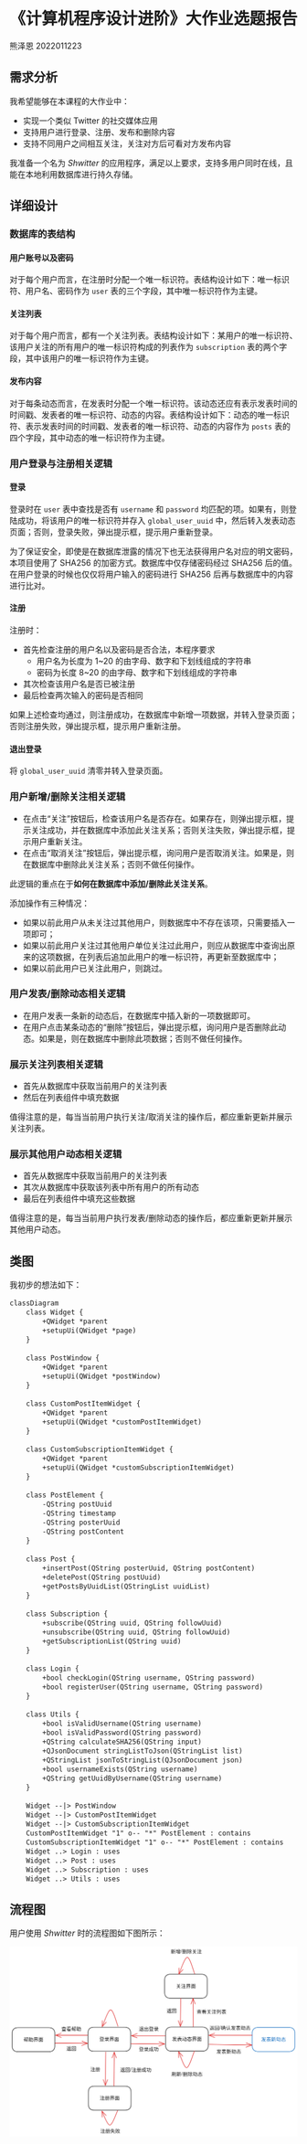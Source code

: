 # 《计算机程序设计进阶》大作业选题报告

熊泽恩 2022011223

## 需求分析

我希望能够在本课程的大作业中：

- 实现一个类似 Twitter 的社交媒体应用
- 支持用户进行登录、注册、发布和删除内容
- 支持不同用户之间相互关注，关注对方后可看对方发布内容

我准备一个名为 *Shwitter* 的应用程序，满足以上要求，支持多用户同时在线，且能在本地利用数据库进行持久存储。

## 详细设计

### 数据库的表结构

#### 用户账号以及密码

对于每个用户而言，在注册时分配一个唯一标识符。表结构设计如下：唯一标识符、用户名、密码作为 `user` 表的三个字段，其中唯一标识符作为主键。

#### 关注列表

对于每个用户而言，都有一个关注列表。表结构设计如下：某用户的唯一标识符、该用户关注的所有用户的唯一标识符构成的列表作为 `subscription` 表的两个字段，其中该用户的唯一标识符作为主键。

#### 发布内容

对于每条动态而言，在发表时分配一个唯一标识符。该动态还应有表示发表时间的时间戳、发表者的唯一标识符、动态的内容。表结构设计如下：动态的唯一标识符、表示发表时间的时间戳、发表者的唯一标识符、动态的内容作为 `posts` 表的四个字段，其中动态的唯一标识符作为主键。

### 用户登录与注册相关逻辑

#### 登录

登录时在 `user` 表中查找是否有 `username` 和 `password` 均匹配的项。如果有，则登陆成功，将该用户的唯一标识符并存入 `global_user_uuid` 中，然后转入发表动态页面；否则，登录失败，弹出提示框，提示用户重新登录。

为了保证安全，即使是在数据库泄露的情况下也无法获得用户名对应的明文密码，本项目使用了 SHA256 的加密方式。数据库中仅存储密码经过 SHA256 后的值。在用户登录的时候也仅仅将用户输入的密码进行 SHA256 后再与数据库中的内容进行比对。

#### 注册

注册时：

- 首先检查注册的用户名以及密码是否合法，本程序要求
  - 用户名为长度为 1~20 的由字母、数字和下划线组成的字符串
  - 密码为长度 8~20 的由字母、数字和下划线组成的字符串
- 其次检查该用户名是否已被注册
- 最后检查两次输入的密码是否相同

如果上述检查均通过，则注册成功，在数据库中新增一项数据，并转入登录页面；否则注册失败，弹出提示框，提示用户重新注册。

#### 退出登录

将 `global_user_uuid` 清零并转入登录页面。

### 用户新增/删除关注相关逻辑

- 在点击“关注”按钮后，检查该用户名是否存在。如果存在，则弹出提示框，提示关注成功，并在数据库中添加此关注关系；否则关注失败，弹出提示框，提示用户重新关注。
- 在点击“取消关注”按钮后，弹出提示框，询问用户是否取消关注。如果是，则在数据库中删除此关注关系；否则不做任何操作。

此逻辑的重点在于**如何在数据库中添加/删除此关注关系**。

添加操作有三种情况：

- 如果以前此用户从未关注过其他用户，则数据库中不存在该项，只需要插入一项即可；
- 如果以前此用户关注过其他用户单位关注过此用户，则应从数据库中查询出原来的这项数据，在列表后追加此用户的唯一标识符，再更新至数据库中；
- 如果以前此用户已关注此用户，则跳过。

### 用户发表/删除动态相关逻辑

- 在用户发表一条新的动态后，在数据库中插入新的一项数据即可。
- 在用户点击某条动态的“删除”按钮后，弹出提示框，询问用户是否删除此动态。如果是，则在数据库中删除此项数据；否则不做任何操作。

### 展示关注列表相关逻辑

- 首先从数据库中获取当前用户的关注列表
- 然后在列表组件中填充数据

值得注意的是，每当当前用户执行关注/取消关注的操作后，都应重新更新并展示关注列表。

### 展示其他用户动态相关逻辑

- 首先从数据库中获取当前用户的关注列表
- 其次从数据库中获取该列表中所有用户的所有动态
- 最后在列表组件中填充这些数据

值得注意的是，每当当前用户执行发表/删除动态的操作后，都应重新更新并展示其他用户动态。

## 类图

我初步的想法如下：

```mermaid
classDiagram
    class Widget {
        +QWidget *parent
        +setupUi(QWidget *page)
    }

    class PostWindow {
        +QWidget *parent
        +setupUi(QWidget *postWindow)
    }

    class CustomPostItemWidget {
        +QWidget *parent
        +setupUi(QWidget *customPostItemWidget)
    }

    class CustomSubscriptionItemWidget {
        +QWidget *parent
        +setupUi(QWidget *customSubscriptionItemWidget)
    }

    class PostElement {
        -QString postUuid
        -QString timestamp
        -QString posterUuid
        -QString postContent
    }

    class Post {
        +insertPost(QString posterUuid, QString postContent)
        +deletePost(QString postUuid)
        +getPostsByUuidList(QStringList uuidList)
    }

    class Subscription {
        +subscribe(QString uuid, QString followUuid)
        +unsubscribe(QString uuid, QString followUuid)
        +getSubscriptionList(QString uuid)
    }

    class Login {
        +bool checkLogin(QString username, QString password)
        +bool registerUser(QString username, QString password)
    }

    class Utils {
        +bool isValidUsername(QString username)
        +bool isValidPassword(QString password)
        +QString calculateSHA256(QString input)
        +QJsonDocument stringListToJson(QStringList list)
        +QStringList jsonToStringList(QJsonDocument json)
        +bool usernameExists(QString username)
        +QString getUuidByUsername(QString username)
    }

    Widget --|> PostWindow
    Widget --|> CustomPostItemWidget
    Widget --|> CustomSubscriptionItemWidget
    CustomPostItemWidget "1" o-- "*" PostElement : contains
    CustomSubscriptionItemWidget "1" o-- "*" PostElement : contains
    Widget ..> Login : uses
    Widget ..> Post : uses
    Widget ..> Subscription : uses
    Widget ..> Utils : uses
```

## 流程图

用户使用 *Shwitter* 时的流程图如下图所示：

![用户流程图](./img/page_navigation_logic_diagram.svg)

